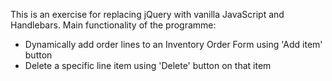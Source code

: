 This is an exercise for replacing jQuery with vanilla JavaScript and Handlebars.
Main functionality of the programme:
  - Dynamically add order lines to an Inventory Order Form using 'Add item' button
  - Delete a specific line item using 'Delete' button on that item